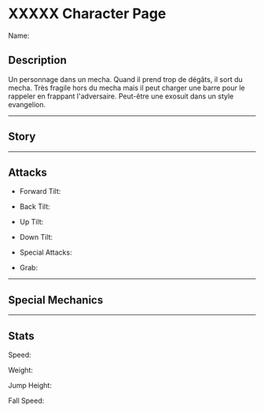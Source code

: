 # XXXXX Character Page
Name:

## Description
Un personnage dans un mecha. Quand il prend trop de dégâts, il sort du mecha. Très fragile hors du mecha mais il peut charger une barre pour le rappeler en frappant l'adversaire. Peut-être une exosuit dans un style evangelion.
___
## Story


___
## Attacks
* Forward Tilt:
  
* Back Tilt:
  
* Up Tilt:
  
* Down Tilt:
  
* Special Attacks:
  
* Grab:
  
___
## Special Mechanics

___
## Stats
Speed:

Weight:

Jump Height:

Fall Speed: